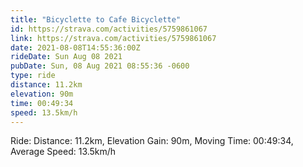 ```yaml
---
title: "Bicyclette to Cafe Bicyclette"
id: https://strava.com/activities/5759861067
link: https://strava.com/activities/5759861067
date: 2021-08-08T14:55:36:00Z
rideDate: Sun Aug 08 2021
pubDate: Sun, 08 Aug 2021 08:55:36 -0600
type: ride
distance: 11.2km
elevation: 90m
time: 00:49:34
speed: 13.5km/h
---
```

Ride: Distance: 11.2km, Elevation Gain: 90m, Moving Time: 00:49:34, Average Speed: 13.5km/h